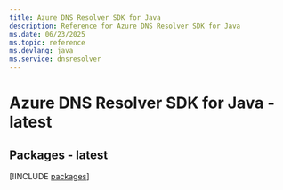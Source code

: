 ```yaml
---
title: Azure DNS Resolver SDK for Java
description: Reference for Azure DNS Resolver SDK for Java
ms.date: 06/23/2025
ms.topic: reference
ms.devlang: java
ms.service: dnsresolver
---
```

# Azure DNS Resolver SDK for Java - latest
## Packages - latest
[!INCLUDE [packages](dns-resolver-index.md)]
